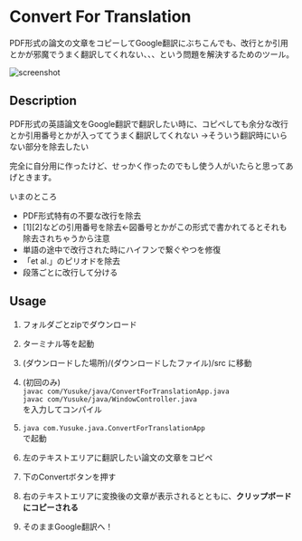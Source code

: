# Convert For Translation

PDF形式の論文の文章をコピーしてGoogle翻訳にぶちこんでも、改行とか引用とかが邪魔でうまく翻訳してくれない、、、という問題を解決するためのツール。

![screenshot](ConvertForTranslation/screenshot.png "スクリーンショット")

## Description
PDF形式の英語論文をGoogle翻訳で翻訳したい時に、コピペしても余分な改行とか引用番号とかが入っててうまく翻訳してくれない
→そういう翻訳時にいらない部分を除去したい

完全に自分用に作ったけど、せっかく作ったのでもし使う人がいたらと思ってあげときます。

いまのところ
* PDF形式特有の不要な改行を除去
* [1][2]などの引用番号を除去←図番号とかがこの形式で書かれてるとそれも除去されちゃうから注意
* 単語の途中で改行された時にハイフンで繋ぐやつを修復
* 「et al.」のピリオドを除去
* 段落ごとに改行して分ける


## Usage
1. フォルダごとzipでダウンロード
2. ターミナル等を起動
3. (ダウンロードした場所)/(ダウンロードしたファイル)/src に移動
4. (初回のみ)  
`javac com/Yusuke/java/ConvertForTranslationApp.java`  
`javac com/Yusuke/java/WindowController.java`  
を入力してコンパイル  
5.  `java com.Yusuke.java.ConvertForTranslationApp`  
で起動

6. 左のテキストエリアに翻訳したい論文の文章をコピペ
7. 下のConvertボタンを押す
8. 右のテキストエリアに変換後の文章が表示されるとともに、**クリップボードにコピーされる**
9. そのままGoogle翻訳へ！




